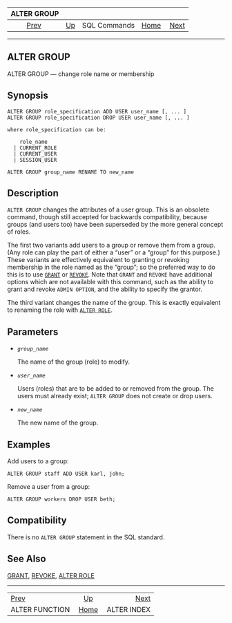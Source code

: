 <!--?xml version="1.0" encoding="UTF-8" standalone="no"?-->

|                    ALTER GROUP                   |                                        |              |                                                       |                                            |
| :----------------------------------------------: | :------------------------------------- | :----------: | ----------------------------------------------------: | -----------------------------------------: |
| [Prev](sql-alterfunction.html "ALTER FUNCTION")  | [Up](sql-commands.html "SQL Commands") | SQL Commands | [Home](index.html "PostgreSQL 17devel Documentation") |  [Next](sql-alterindex.html "ALTER INDEX") |

***

[]()

## ALTER GROUP

ALTER GROUP — change role name or membership

## Synopsis

    ALTER GROUP role_specification ADD USER user_name [, ... ]
    ALTER GROUP role_specification DROP USER user_name [, ... ]

    where role_specification can be:

        role_name
      | CURRENT_ROLE
      | CURRENT_USER
      | SESSION_USER

    ALTER GROUP group_name RENAME TO new_name

## Description

`ALTER GROUP` changes the attributes of a user group. This is an obsolete command, though still accepted for backwards compatibility, because groups (and users too) have been superseded by the more general concept of roles.

The first two variants add users to a group or remove them from a group. (Any role can play the part of either a “user” or a “group” for this purpose.) These variants are effectively equivalent to granting or revoking membership in the role named as the “group”; so the preferred way to do this is to use [`GRANT`](sql-grant.html "GRANT") or [`REVOKE`](sql-revoke.html "REVOKE"). Note that `GRANT` and `REVOKE` have additional options which are not available with this command, such as the ability to grant and revoke `ADMIN OPTION`, and the ability to specify the grantor.

The third variant changes the name of the group. This is exactly equivalent to renaming the role with [`ALTER ROLE`](sql-alterrole.html "ALTER ROLE").

## Parameters

*   *`group_name`*

    The name of the group (role) to modify.

*   *`user_name`*

    Users (roles) that are to be added to or removed from the group. The users must already exist; `ALTER GROUP` does not create or drop users.

*   *`new_name`*

    The new name of the group.

## Examples

Add users to a group:

    ALTER GROUP staff ADD USER karl, john;

Remove a user from a group:

    ALTER GROUP workers DROP USER beth;

## Compatibility

There is no `ALTER GROUP` statement in the SQL standard.

## See Also

[GRANT](sql-grant.html "GRANT"), [REVOKE](sql-revoke.html "REVOKE"), [ALTER ROLE](sql-alterrole.html "ALTER ROLE")

***

|                                                  |                                                       |                                            |
| :----------------------------------------------- | :---------------------------------------------------: | -----------------------------------------: |
| [Prev](sql-alterfunction.html "ALTER FUNCTION")  |         [Up](sql-commands.html "SQL Commands")        |  [Next](sql-alterindex.html "ALTER INDEX") |
| ALTER FUNCTION                                   | [Home](index.html "PostgreSQL 17devel Documentation") |                                ALTER INDEX |
